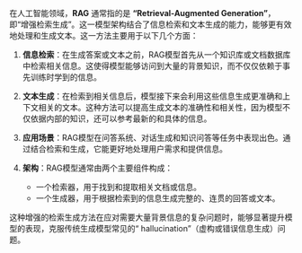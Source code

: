 


在人工智能领域，**RAG** 通常指的是 **“Retrieval-Augmented Generation”**，即“增强检索生成”。这一模型架构结合了信息检索和文本生成的能力，能够更有效地处理和生成文本。这一方法主要用于以下几个方面：

1. **信息检索**：在生成答案或文本之前，RAG模型首先从一个知识库或文档数据库中检索相关信息。这使得模型能够访问到大量的背景知识，而不仅仅依赖于事先训练时学到的信息。

2. **文本生成**：在检索到相关信息后，模型接下来会利用这些信息生成更准确和上下文相关的文本。这种方法可以提高生成文本的准确性和相关性，因为模型不仅依据内部的知识，还可以参考最新的和具体的信息。

3. **应用场景**：RAG模型在问答系统、对话生成和知识问答等任务中表现出色。通过结合检索和生成，它能更好地处理用户需求和提供信息。

4. **架构**：RAG模型通常由两个主要组件构成：
   - 一个检索器，用于找到和提取相关文档或信息。
   - 一个生成器，用于根据检索到的信息生成完整的、连贯的回答或文本。

这种增强的检索生成方法在应对需要大量背景信息的复杂问题时，能够显著提升模型的表现，克服传统生成模型常见的“ hallucination”（虚构或错误信息生成）问题。
